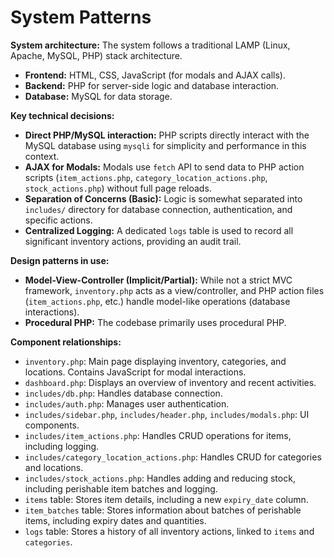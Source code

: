 # System Patterns

**System architecture:**
The system follows a traditional LAMP (Linux, Apache, MySQL, PHP) stack architecture.
- **Frontend:** HTML, CSS, JavaScript (for modals and AJAX calls).
- **Backend:** PHP for server-side logic and database interaction.
- **Database:** MySQL for data storage.

**Key technical decisions:**
- **Direct PHP/MySQL interaction:** PHP scripts directly interact with the MySQL database using `mysqli` for simplicity and performance in this context.
- **AJAX for Modals:** Modals use `fetch` API to send data to PHP action scripts (`item_actions.php`, `category_location_actions.php`, `stock_actions.php`) without full page reloads.
- **Separation of Concerns (Basic):** Logic is somewhat separated into `includes/` directory for database connection, authentication, and specific actions.
- **Centralized Logging:** A dedicated `logs` table is used to record all significant inventory actions, providing an audit trail.

**Design patterns in use:**
- **Model-View-Controller (Implicit/Partial):** While not a strict MVC framework, `inventory.php` acts as a view/controller, and PHP action files (`item_actions.php`, etc.) handle model-like operations (database interactions).
- **Procedural PHP:** The codebase primarily uses procedural PHP.

**Component relationships:**
- `inventory.php`: Main page displaying inventory, categories, and locations. Contains JavaScript for modal interactions.
- `dashboard.php`: Displays an overview of inventory and recent activities.
- `includes/db.php`: Handles database connection.
- `includes/auth.php`: Manages user authentication.
- `includes/sidebar.php`, `includes/header.php`, `includes/modals.php`: UI components.
- `includes/item_actions.php`: Handles CRUD operations for items, including logging.
- `includes/category_location_actions.php`: Handles CRUD for categories and locations.
- `includes/stock_actions.php`: Handles adding and reducing stock, including perishable item batches and logging.
- `items` table: Stores item details, including a new `expiry_date` column.
- `item_batches` table: Stores information about batches of perishable items, including expiry dates and quantities.
- `logs` table: Stores a history of all inventory actions, linked to `items` and `categories`.
